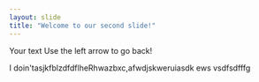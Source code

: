 ```yaml
---
layout: slide
title: "Welcome to our second slide!"
---
```

Your text
Use the left arrow to go back!


I doin'tasjkfblzdfdflheRhwazbxc,afwdjskweruiasdk ews   vsdfsdfffg

